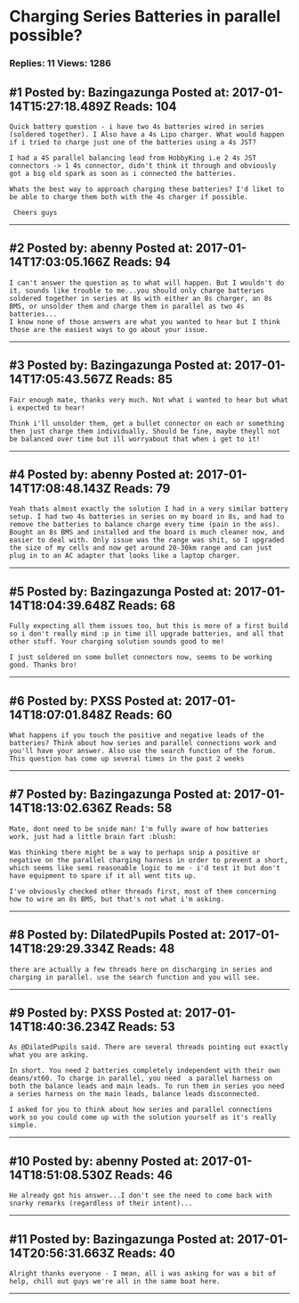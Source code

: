 # Charging Series Batteries in parallel possible?

### Replies: 11 Views: 1286

## \#1 Posted by: Bazingazunga Posted at: 2017-01-14T15:27:18.489Z Reads: 104

```
Quick battery question - i have two 4s batteries wired in series (soldered together). I Also have a 4s Lipo charger. What would happen if i tried to charge just one of the batteries using a 4s JST?

I had a 4S parallel balancing lead from HobbyKing i.e 2 4s JST connectors -> 1 4s connector, didn't think it through and obviously got a big old spark as soon as i connected the batteries. 

Whats the best way to approach charging these batteries? I'd liket to be able to charge them both with the 4s charger if possible.

 Cheers guys
```

---
## \#2 Posted by: abenny Posted at: 2017-01-14T17:03:05.166Z Reads: 94

```
I can't answer the question as to what will happen. But I wouldn't do it, sounds like trouble to me...you should only charge batteries soldered together in series at 8s with either an 8s charger, an 8s BMS, or unsolder them and charge them in parallel as two 4s batteries...
I know none of those answers are what you wanted to hear but I think those are the easiest ways to go about your issue.
```

---
## \#3 Posted by: Bazingazunga Posted at: 2017-01-14T17:05:43.567Z Reads: 85

```
Fair enough mate, thanks very much. Not what i wanted to hear but what i expected to hear!

Think i'll unsolder them, get a bullet connector on each or something then just charge them individually. Should be fine, maybe theyll not be balanced over time but ill worryabout that when i get to it!
```

---
## \#4 Posted by: abenny Posted at: 2017-01-14T17:08:48.143Z Reads: 79

```
Yeah thats almost exactly the solution I had in a very similar battery setup. I had two 4s batteries in series on my board in 8s, and had to remove the batteries to balance charge every time (pain in the ass). Bought an 8s BMS and installed and the board is much cleaner now, and easier to deal with. Only issue was the range was shit, so I upgraded the size of my cells and now get around 20-30km range and can just plug in to an AC adapter that looks like a laptop charger.
```

---
## \#5 Posted by: Bazingazunga Posted at: 2017-01-14T18:04:39.648Z Reads: 68

```
Fully expecting all them issues too, but this is more of a first build so i don't really mind :p in time ill upgrade batteries, and all that other stuff. Your charging solution sounds good to me! 

I just soldered on some bullet connectors now, seems to be working good. Thanks bro!
```

---
## \#6 Posted by: PXSS Posted at: 2017-01-14T18:07:01.848Z Reads: 60

```
What happens if you touch the positive and negative leads of the batteries? Think about how series and parallel connections work and you'll have your answer. Also use the search function of the forum. This question has come up several times in the past 2 weeks
```

---
## \#7 Posted by: Bazingazunga Posted at: 2017-01-14T18:13:02.636Z Reads: 58

```
Mate, dont need to be snide man! I'm fully aware of how batteries work, just had a little brain fart :blush:

Was thinking there might be a way to perhaps snip a positive or negative on the parallel charging harness in order to prevent a short, which seems like semi reasonable logic to me - i'd test it but don't have equipment to spare if it all went tits up. 

I've obviously checked other threads first, most of them concerning how to wire an 8s BMS, but that's not what i'm asking.
```

---
## \#8 Posted by: DilatedPupils Posted at: 2017-01-14T18:29:29.334Z Reads: 48

```
there are actually a few threads here on discharging in series and charging in parallel. use the search function and you will see.
```

---
## \#9 Posted by: PXSS Posted at: 2017-01-14T18:40:36.234Z Reads: 53

```
As @DilatedPupils said. There are several threads pointing out exactly what you are asking. 

In short. You need 2 batteries completely independent with their own deans/xt60. To charge in parallel, you need  a parallel harness on both the balance leads and main leads. To run them in series you need a series harness on the main leads, balance leads disconnected. 

I asked for you to think about how series and parallel connections work so you could come up with the solution yourself as it's really simple.
```

---
## \#10 Posted by: abenny Posted at: 2017-01-14T18:51:08.530Z Reads: 46

```
He already got his answer...I don't see the need to come back with snarky remarks (regardless of their intent)...
```

---
## \#11 Posted by: Bazingazunga Posted at: 2017-01-14T20:56:31.663Z Reads: 40

```
Alright thanks everyone - I mean, all i was asking for was a bit of help, chill out guys we're all in the same boat here.
```

---
